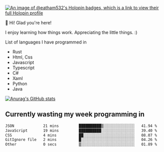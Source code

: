 [![An image of @eatham532's Holopin badges, which is a link to view their full Holopin profile](https://holopin.me/eatham532)](https://holopin.io/@eatham532)


👋 Hi! Glad you're here!

I enjoy learning how things work. Appreciating the little things. :)


List of languages I have programmed in
- Rust
- Html, Css
- Javascript
- Typescript
- C#
- Xaml
- Python
- Java

[![Anurag's GitHub stats](https://github-readme-stats.vercel.app/api?username=Eatham532&theme=dark)](https://github.com/anuraghazra/github-readme-stats)


## Currently wasting my week programming in
<!--START_SECTION:waka-->

```txt
JSON             21 mins         ██████████▒░░░░░░░░░░░░░░   41.94 %
JavaScript       19 mins         ██████████░░░░░░░░░░░░░░░   39.40 %
CSS              4 mins          ██░░░░░░░░░░░░░░░░░░░░░░░   08.07 %
GitIgnore file   2 mins          █░░░░░░░░░░░░░░░░░░░░░░░░   04.26 %
Other            0 secs          ▒░░░░░░░░░░░░░░░░░░░░░░░░   01.89 %
```

<!--END_SECTION:waka-->
